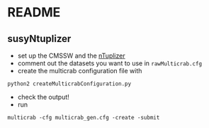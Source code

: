 # README
## susyNtuplizer

* set up the CMSSW and the [nTuplizer](https://github.com/CMSSUSYPhotons/SUSYPhotonAnalysis/tree/master/SusyNtuplizer)
* comment out the datasets you want to use in ```rawMulticrab.cfg```
* create the multicrab configuration file with
```
python2 createMulticrabConfiguration.py
```
* check the output!
* run
```
multicrab -cfg multicrab_gen.cfg -create -submit
```
